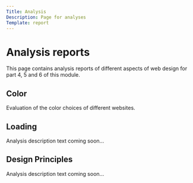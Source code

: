 ```yaml
---
Title: Analysis
Description: Page for analyses
Template: report
---
```


Analysis reports
==================

<p class="report-intro">This page contains analysis reports of different aspects of web design for part 4, 5 and 6 of this module.</p>

<div class="kmom-box">
    <h2> Color <a href="analysis/01_colors"><i class="fas fa-arrow-circle-right"></i></a></h2>
    <p>Evaluation of the color choices of different websites.</p>
</div>

<div class="kmom-box">
    <h2> Loading <a href="analysis/02_load"><i class="fas fa-arrow-circle-right"></i></a></h2>
    <p>Analysis description text coming soon...</p>
</div>

<div class="kmom-box">
    <h2> Design Principles <a href="analysis/03_design_principles"><i class="fas fa-arrow-circle-right"></i></a></h2>
    <p>Analysis description text coming soon...</p>
</div>


